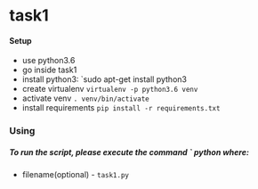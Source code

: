 # task1
#### Setup
- use python3.6
- go inside task1
- install python3: `sudo apt-get install python3
- create virtualenv `virtualenv -p python3.6 venv`
- activate venv `. venv/bin/activate`
- install requirements `pip install -r requirements.txt`

### Using
##### To run the script, please execute the command ` python <filename> where:
- filename(optional) - `task1.py`
